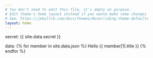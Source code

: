 ```yaml
---
# You don't need to edit this file, it's empty on purpose.
# Edit theme's home layout instead if you wanna make some changes
# See: https://jekyllrb.com/docs/themes/#overriding-theme-defaults
layout: home
---
```

secret: {{ site.data.secret }}

data:
{% for member in site.data.json %}
  Hello {{ member[1].title }}
{% endfor %}

